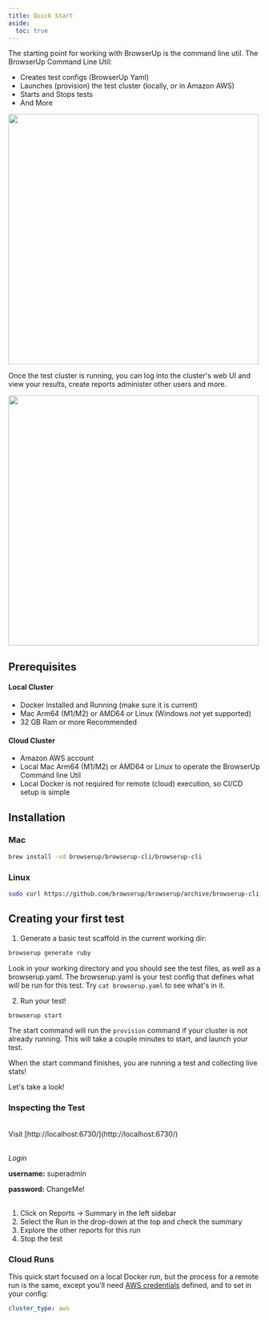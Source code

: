 ```yaml
---
title: Quick Start
aside:
  toc: true
---
```


The starting point for working with BrowserUp is the command line util.
The BrowserUp Command Line Util:
* Creates test configs (BrowserUp Yaml)
* Launches (provision) the test cluster (locally, or in Amazon AWS)
* Starts and Stops tests
* And More

[<img src="{{ site.baseurl }}/assets/images/load/cli-util.png" width="500"/>](assets/images/load/cli-util.png)

Once the test cluster is running, you can log into the cluster's web UI and
view your results, create reports administer other users and more.

[<img src="{{ site.baseurl }}/assets/images/load/screenshot.png" width="500"/>](assets/images/load/screenshot.png)

## Prerequisites

#### Local Cluster

* Docker Installed and Running (make sure it is current)
* Mac Arm64 (M1/M2) or AMD64 or Linux (Windows *not* yet supported)
* 32 GB Ram or more Recommended

#### Cloud Cluster

* Amazon AWS account
* Local Mac Arm64 (M1/M2) or AMD64 or Linux to operate the BrowserUp Command line Util
* Local Docker is not required for remote (cloud) execution, so CI/CD setup is simple

## Installation

### Mac

```bash
brew install -vd browserup/browserup-cli/browserup-cli
```

### Linux

```bash
sudo curl https://github.com/browserup/browserup/archive/browserup-cli.tar.gz | tar xvf - -C /usr/local/bin/
```

## Creating your first test

1. Generate a basic test scaffold in the current working dir:

```bash
browserup generate ruby
```
Look in your working directory and you should see the test files,
as well as a browserup.yaml. The browserup.yaml is your test config that defines what
will be run for this test. Try ```cat browserup.yaml``` to see what's in it.

2. Run your test!

```bash
browserup start
```

The start command will run the `provision` command if your cluster is not already running.
This will take a couple minutes to start, and launch your test.

When the start command finishes, you are running a test and collecting live stats!

Let's take a look!

### Inspecting the Test
<br>
Visit  [http://localhost:6730/](http://localhost:6730/)
<br>
<br>

*Login*

**username:** superadmin

**password:** ChangeMe!
<br>
<br>
1. Click on Reports -> Summary in the left sidebar
2. Select the Run in the drop-down at the top and check the summary
3. Explore the other reports for this run
4. Stop the test


### Cloud Runs

This quick start focused on a local Docker run, but the process for a
remote run is the same, except you'll need [AWS credentials](configuring-aws-credentials)
defined, and to set in your config:
```yaml
cluster_type: aws
```
